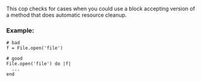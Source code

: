 This cop checks for cases when you could use a block
accepting version of a method that does automatic
resource cleanup.

### Example:

    # bad
    f = File.open('file')

    # good
    File.open('file') do |f|
      ...
    end